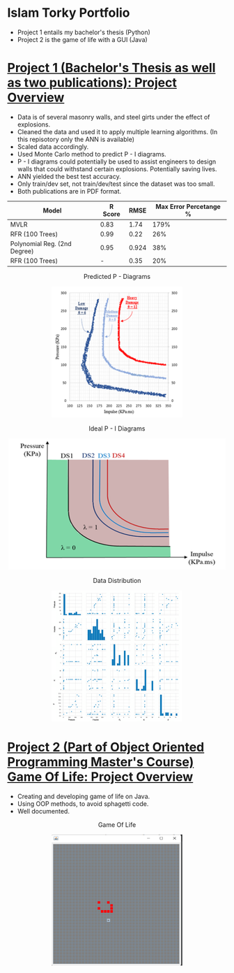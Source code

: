 # Islam Torky Portfolio
* Project 1 entails my bachelor's thesis (Python)
* Project 2 is the game of life with a GUI (Java)


# [Project 1 (Bachelor's Thesis as well as two publications): Project Overview](https://github.com/Torky24/Islam_Portfolio/tree/main/Python%20Projects/Bachelor's%20Thesis%20%26%20Publications%20Project)
* Data is of several masonry walls, and steel girts under the effect of explosions.
* Cleaned the data and used it to apply multiple learning algorithms. (In this repisotory only the ANN is available)
* Scaled data accordingly.
* Used Monte Carlo method to predict P - I diagrams.
* P - I diagrams could potentially be used to assist engineers to design walls that could withstand certain explosions. Potentially saving lives.
* ANN yielded the best test accuracy.
* Only train/dev set, not train/dev/test since the dataset was too small.
* Both publications are in PDF format.




| Model  | R Score | RMSE | Max Error Percetange % |
| ------------- | ------------- | ------------- | ------------- |
| MVLR | 0.83  | 1.74  |  179%  |
| RFR (100 Trees)  | 0.99  |  0.22  |  26%  |
| Polynomial Reg. (2nd Degree) | 0.95  |  0.924  |  38%  |
| RFR (100 Trees)  | -  |  0.35  |  20%  |




<p align="center">
    Predicted P - Diagrams
</p>

<p align="center">
  <img 
    width="300"
    height="300"
    src="images/Predicted%20P%20-%20I%20Diagrams.png"
  >
</p>



<p align="center">
    Ideal P - I Diagrams
</p>

<p align="center">
  <img 
    width="500"
    height="300"
    src="images/ideal%20p%20-%20i%20diagram.png"
  >
</p>


<p align="center">
    Data Distribution
</p>
<p align="center">
  <img 
    width="300"
    height="300"
    src="images/data%20distribution.png"
  >
</p>


# [Project 2 (Part of Object Oriented Programming Master's Course) Game Of Life: Project Overview](https://github.com/Torky24/Islam_Portfolio/tree/main/Java%20Projects/Game%20Of%20Life%20Project)
* Creating and developing game of life on Java.
* Using OOP methods, to avoid sphagetti code.
* Well documented.

<p align="center">
    Game Of Life
</p>
<p align="center">
  <img 
    width="300"
    height="300"
    src="images/Pattern%202%20-%2010th%20Gen.png"
  >
</p>
